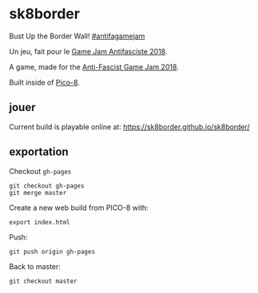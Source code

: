 # sk8border
Bust Up the Border Wall! [#antifagamejam](https://twitter.com/search?q=%23antifagamejam)

Un jeu, fait pour le [Game Jam Antifasciste 2018](https://itch.io/jam/antifa-game-jam).

A game, made for the [Anti-Fascist Game Jam 2018](https://itch.io/jam/antifa-game-jam).

Built inside of [Pico-8](https://www.lexaloffle.com/pico-8.php).

## jouer

Current build is playable online at: https://sk8border.github.io/sk8border/

## exportation

Checkout `gh-pages`

```console
git checkout gh-pages
git merge master
```

Create a new web build from PICO-8 with:

```console
export index.html
```

Push:

```console
git push origin gh-pages
```

Back to master:

```console
git checkout master
```
